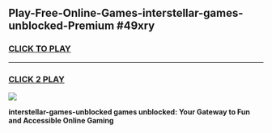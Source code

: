 
## Play-Free-Online-Games-interstellar-games-unblocked-Premium #49xry
<h3>
<a href="https://premium.freeplayer.one?title=interstellar-games-unblocked&ref=8M">CLICK TO PLAY</a></h3>
<hr>

<h3>
<a href="https://premium.freeplayer.one?title=interstellar-games-unblocked&ref=8M">CLICK 2 PLAY</a>
  
</h3>

<a href="https://premium.freeplayer.one?title=interstellar-games-unblocked&ref=8M"><img src="https://clearcache.store/games.png"></a>


**interstellar-games-unblocked games unblocked: Your Gateway to Fun and Accessible Online Gaming**
